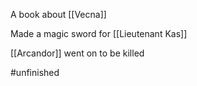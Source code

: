 A book about [[Vecna]] 

Made a magic sword for [[Lieutenant Kas]]

[[Arcandor]] went on to be killed 

#unfinished 